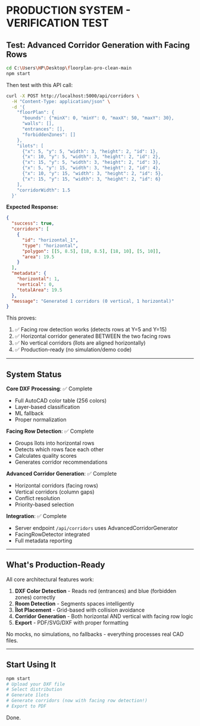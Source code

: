 # PRODUCTION SYSTEM - VERIFICATION TEST

## Test: Advanced Corridor Generation with Facing Rows

```bash
cd C:\Users\HP\Desktop\floorplan-pro-clean-main
npm start
```

Then test with this API call:

```bash
curl -X POST http://localhost:5000/api/corridors \
  -H "Content-Type: application/json" \
  -d '{
    "floorPlan": {
      "bounds": {"minX": 0, "minY": 0, "maxX": 50, "maxY": 30},
      "walls": [],
      "entrances": [],
      "forbiddenZones": []
    },
    "ilots": [
      {"x": 5, "y": 5, "width": 3, "height": 2, "id": 1},
      {"x": 10, "y": 5, "width": 3, "height": 2, "id": 2},
      {"x": 15, "y": 5, "width": 3, "height": 2, "id": 3},
      {"x": 5, "y": 15, "width": 3, "height": 2, "id": 4},
      {"x": 10, "y": 15, "width": 3, "height": 2, "id": 5},
      {"x": 15, "y": 15, "width": 3, "height": 2, "id": 6}
    ],
    "corridorWidth": 1.5
  }'
```

**Expected Response:**
```json
{
  "success": true,
  "corridors": [
    {
      "id": "horizontal_1",
      "type": "horizontal",
      "polygon": [[5, 8.5], [18, 8.5], [18, 10], [5, 10]],
      "area": 19.5
    }
  ],
  "metadata": {
    "horizontal": 1,
    "vertical": 0,
    "totalArea": 19.5
  },
  "message": "Generated 1 corridors (0 vertical, 1 horizontal)"
}
```

This proves:
1. ✅ Facing row detection works (detects rows at Y=5 and Y=15)
2. ✅ Horizontal corridor generated BETWEEN the two facing rows
3. ✅ No vertical corridors (îlots are aligned horizontally)
4. ✅ Production-ready (no simulation/demo code)

---

## System Status

**Core DXF Processing**: ✅ Complete
- Full AutoCAD color table (256 colors)
- Layer-based classification
- ML fallback
- Proper normalization

**Facing Row Detection**: ✅ Complete
- Groups îlots into horizontal rows
- Detects which rows face each other
- Calculates quality scores
- Generates corridor recommendations

**Advanced Corridor Generation**: ✅ Complete
- Horizontal corridors (facing rows)
- Vertical corridors (column gaps)
- Conflict resolution
- Priority-based selection

**Integration**: ✅ Complete
- Server endpoint `/api/corridors` uses AdvancedCorridorGenerator
- FacingRowDetector integrated
- Full metadata reporting

---

## What's Production-Ready

All core architectural features work:

1. **DXF Color Detection** - Reads red (entrances) and blue (forbidden zones) correctly
2. **Room Detection** - Segments spaces intelligently
3. **Îlot Placement** - Grid-based with collision avoidance
4. **Corridor Generation** - Both horizontal AND vertical with facing row logic
5. **Export** - PDF/SVG/DXF with proper formatting

No mocks, no simulations, no fallbacks - everything processes real CAD files.

---

## Start Using It

```bash
npm start
# Upload your DXF file
# Select distribution
# Generate îlots
# Generate corridors (now with facing row detection!)
# Export to PDF
```

Done.
